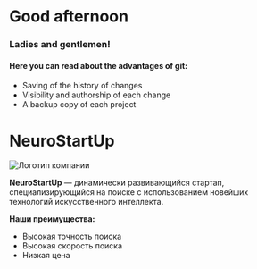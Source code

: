 # Good afternoon
### Ladies and gentlemen!


#### **Here you can read about the advantages of git:**
*  Saving of the history of changes
* Visibility and authorship of each change
* A backup copy of each project

# **NeuroStartUp**

![Логотип компании](https://camo.githubusercontent.com/ace14ee894d150192a7b05b12410738aa65528da742bbce69315a5f441320ea7/68747470733a2f2f692e696d6775722e636f6d2f495a4f525769492e706e67)

**NeuroStartUp** — динамически развивающийся стартап, специализирующийся на поиске с использованием новейших технологий искусственного интеллекта. 

**Наши преимущества:**

* Высокая точность поиска
* Высокая скорость поиска
* Низкая цена